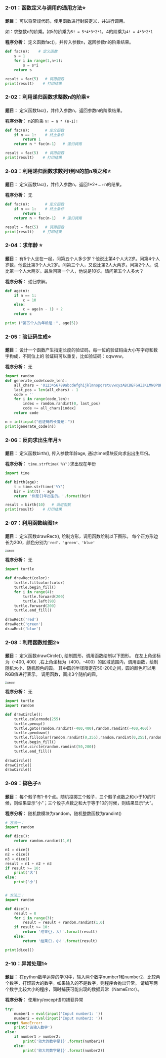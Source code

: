 ### **2-01：函数定义与调用的通用方法**⭐

**题目：** 可以将常规代码，使用函数进行封装定义，并进行调用。

如：求整数n的阶乘。如5的阶乘为`5! = 5*4*3*2*1`，4的阶乘为`4! = 4*3*2*1 `

**程序分析：** 定义函数fac()，并传入参数n，返回参数n的阶乘结果。

```python
def fac(n):    # 定义函数
    s = 1
    for i in range(1,n+1):
        s = s*i
    return s

result = fac(5)   # 调用函数
print(result)    # 打印结果
```

### **2-02：利用递归函数求整数n的阶乘**⭐

**题目：** 定义函数fac()，并传入参数n，返回参数n的阶乘结果。

**程序分析：** n的阶乘 `n! = n * (n-1)!`

```python
def fac(n):       # 定义函数
    if n == 1:    # 终止条件
        return 1
    return n * fac(n-1)   # 递归调用

result = fac(5)   # 调用函数
print(result)    # 打印结果
```

### **2-03：利用递归函数求数列1到N的前n项之和**⭐

**题目：** 定义函数fac()，并传入参数n，返回1+2+...+n的结果。

**程序分析：** 无

```python
def fac(n):       # 定义函数
    if n == 1:    # 终止条件
        return 1
    return n + fac(n-1)   # 递归调用

result = fac(5)   # 调用函数
print(result)    # 打印结果
```

### **2-04：求年龄** ⭐

**题目：** 有5个⼈坐在⼀起，问第五个⼈多少岁？他说⽐第4个⼈⼤2岁。问第4个⼈岁数，他说⽐第3个⼈⼤2岁。问第三个⼈，⼜说⽐第2⼈⼤两岁。问第2个⼈，说⽐第⼀个⼈⼤两岁。最后问第⼀个⼈，他说是10岁。请问第五个⼈多⼤？

**程序分析：** 递归求解。

```python
def age(n):
    if n == 1:
        c = 10
    else:
        c = age(n - 1) + 2
    return c
    
print ("第五个人的年龄是：", age(5))
```

### **2-05：验证码生成**⭐

**题目：** 设计⼀个函数产⽣指定⻓度的验证码，每⼀位的验证码由⼤⼩写字⺟和数字构成，不同位上的
验证码可以重复，⽐如验证码：qqwww。

**程序分析：** 无

```python
import random
def generate_code(code_len):
    all_chars = '0123456789abcdefghijklmnopqrstuvwxyzABCDEFGHIJKLMNOPQRSTUVWXYZ'
    last_pos = len(all_chars) - 1
    code = ''
    for i in range(code_len):
        index = random.randint(0, last_pos)
        code += all_chars[index]
    return code

n = int(input("验证码的长度是："))
print(generate_code(n))
```

### **2-06：反向求出生年月**⭐

**题目：** 定义函数birth(), 传入参数年龄age, 通过time模块反向求出出生年份。

**程序分析：** `time.strftime('%Y')`求出现在年份

```python
import time

def birth(age):
    t = time.strftime('%Y')
    bir = int(t) - age
    return '你是{}年出生的。'.format(bir)

result = birth(10)   # 调用函数
print(result)    # 打印结果
```

### **2-07：利用函数绘图1**⭐

**题目：** 定义函数drawRect(), 绘制方形，调用函数绘制以下图形。
每个正方形边长为200，颜色分别为`'red'、'green'、'blue'`

<img src='_media/2-17-1.png' alt='函数绘图' style='zoom:40%;'/>

**程序分析：** 无

```python
import turtle

def drawRect(color):
    turtle.fillcolor(color)
    turtle.begin_fill()
    for i in range(4):
        turtle.forward(200)
        turtle.left(90)
    turtle.forward(200)
    turtle.end_fill()
    
drawRect('red')
drawRect('green')
drawRect('blue')
```

### **2-08：利用函数绘图2**⭐

**题目：** 定义函数drawCircle(), 绘制圆形，调用函数绘制以下图形。
在左上角坐标为（-400, 400）,右上角坐标为（400，-400）的区域范围内，调用函数，绘制随机大小、随机颜色的圆。
其中圆的半径限定在50-200之间，圆的颜色可以用RGB值进行表示。
调用函数，画出3个随机的圆，

<img src='_media/2-17-2.png' alt='函数绘图2' style='zoom:40%;'/>

**程序分析：** 无

```python
import turtle
import random

def drawCircle():
    turtle.colormode(255)
    turtle.penup()
    turtle.goto(random.randint(-400,400),random.randint(-400,400))
    turtle.pendown()
    turtle.fillcolor(random.randint(0,255),random.randint(0,255),random.randint(0,255))
    turtle.begin_fill()
    turtle.circle(random.randint(50,200))
    turtle.end_fill()
    
drawCircle()
drawCircle()
drawCircle()
```

### **2-09：掷色子**⭐

**题目：** 每个骰子有1-6个点。随机投掷三个骰子，三个骰子点数之和小于10的时候，则结果显示“小”；三个骰子点数之和大于等于10的时候，则结果显示“大”。

**程序分析：** 随机数模块为random，随机整数函数为randint()

```python
# 方法一：
import random

def dice():
    return random.randint(1,6)

n1 = dice()
n2 = dice()
n3 = dice()
result = n1 + n2 + n3
if result >= 10:
    print('大')
else:
    print('小')


# 方法二：
import random

def dice():
    result = 0
    for i in range(3):
        result = result + random.randint(1,6)
    if result >= 10:
        return '结果{}，大!'.format(result)
    else:
        return '结果{}，小!'.format(result)

print(dice())
```

### **2-10：异常处理1**⭐

**题目：** 在python数学运算的学习中，输入两个数字number1和number2，比较两个数字，打印较大的数字。如果输入的不是数字，则程序会抛出异常。
请编写两个数字比较大小的程序，同时捕获可能出现的数据异常（NameError）。

**程序分析：** 使用try/except语句捕获异常

```python
try:
    number1 = eval(input('Input number1: '))
    number2 = eval(input('Input number2: '))
except NameError:
    print('请输入数字')
else:
    if number1 > number2:
        print('较大的数字是{}'.format(number1))
    else:
        print('较大的数字是{}'.format(number2))
```